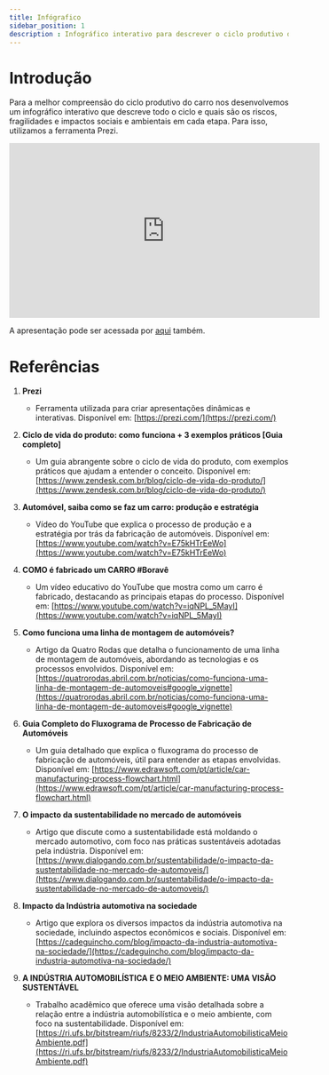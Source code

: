 ```yaml
---
title: Infógrafico
sidebar_position: 1
description : Infográfico interativo para descrever o ciclo produtivo do carro e seus pontos de risco e fragilidade, apontando também impactos sociais e ambientais do ciclo. 
---
```


# Introdução

Para a melhor compreensão do ciclo produtivo do carro nos desenvolvemos um infográfico interativo que descreve todo o ciclo e quais são os riscos, fragilidades e impactos sociais e ambientais em cada etapa. Para isso, utilizamos a ferramenta Prezi.


<div align="center"><iframe src="https://prezi.com/p/embed/Azaqa6NExqUNcRd5LChP/" id="iframe_container" frameborder="0" webkitallowfullscreen="" mozallowfullscreen="" allowfullscreen="" allow="autoplay; fullscreen" height="315" width="560"></iframe>
</div>

A apresentação pode ser acessada por [aqui](https://prezi.com/view/lEiL65LmUNfYtvM47nes/) também.

# Referências

1. **Prezi**  
   - Ferramenta utilizada para criar apresentações dinâmicas e interativas. Disponível em: [https://prezi.com/](https://prezi.com/)

2. **Ciclo de vida do produto: como funciona + 3 exemplos práticos [Guia completo]**  
   - Um guia abrangente sobre o ciclo de vida do produto, com exemplos práticos que ajudam a entender o conceito. Disponível em: [https://www.zendesk.com.br/blog/ciclo-de-vida-do-produto/](https://www.zendesk.com.br/blog/ciclo-de-vida-do-produto/)

3. **Automóvel, saiba como se faz um carro: produção e estratégia**  
   - Vídeo do YouTube que explica o processo de produção e a estratégia por trás da fabricação de automóveis. Disponível em: [https://www.youtube.com/watch?v=E75kHTrEeWo](https://www.youtube.com/watch?v=E75kHTrEeWo)

4. **COMO é fabricado um CARRO #Boravê**  
   - Um vídeo educativo do YouTube que mostra como um carro é fabricado, destacando as principais etapas do processo. Disponível em: [https://www.youtube.com/watch?v=iqNPL_5MayI](https://www.youtube.com/watch?v=iqNPL_5MayI)

5. **Como funciona uma linha de montagem de automóveis?**  
   - Artigo da Quatro Rodas que detalha o funcionamento de uma linha de montagem de automóveis, abordando as tecnologias e os processos envolvidos. Disponível em: [https://quatrorodas.abril.com.br/noticias/como-funciona-uma-linha-de-montagem-de-automoveis#google_vignette](https://quatrorodas.abril.com.br/noticias/como-funciona-uma-linha-de-montagem-de-automoveis#google_vignette)

6. **Guia Completo do Fluxograma de Processo de Fabricação de Automóveis**  
   - Um guia detalhado que explica o fluxograma do processo de fabricação de automóveis, útil para entender as etapas envolvidas. Disponível em: [https://www.edrawsoft.com/pt/article/car-manufacturing-process-flowchart.html](https://www.edrawsoft.com/pt/article/car-manufacturing-process-flowchart.html)

7. **O impacto da sustentabilidade no mercado de automóveis**  
   - Artigo que discute como a sustentabilidade está moldando o mercado automotivo, com foco nas práticas sustentáveis adotadas pela indústria. Disponível em: [https://www.dialogando.com.br/sustentabilidade/o-impacto-da-sustentabilidade-no-mercado-de-automoveis/](https://www.dialogando.com.br/sustentabilidade/o-impacto-da-sustentabilidade-no-mercado-de-automoveis/)

8. **Impacto da Indústria automotiva na sociedade**  
   - Artigo que explora os diversos impactos da indústria automotiva na sociedade, incluindo aspectos econômicos e sociais. Disponível em: [https://cadeguincho.com/blog/impacto-da-industria-automotiva-na-sociedade/](https://cadeguincho.com/blog/impacto-da-industria-automotiva-na-sociedade/)

9. **A INDÚSTRIA AUTOMOBILÍSTICA E O MEIO AMBIENTE: UMA VISÃO SUSTENTÁVEL**  
   - Trabalho acadêmico que oferece uma visão detalhada sobre a relação entre a indústria automobilística e o meio ambiente, com foco na sustentabilidade. Disponível em: [https://ri.ufs.br/bitstream/riufs/8233/2/IndustriaAutomobilisticaMeioAmbiente.pdf](https://ri.ufs.br/bitstream/riufs/8233/2/IndustriaAutomobilisticaMeioAmbiente.pdf)


